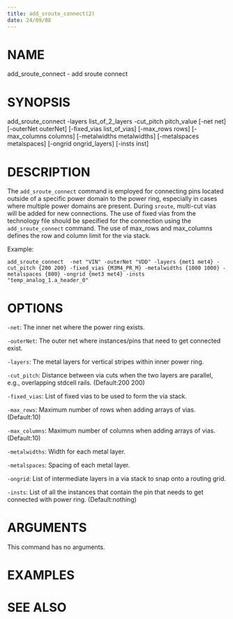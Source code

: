 ```yaml
---
title: add_sroute_connect(2)
date: 24/09/08
---
```


# NAME

add_sroute_connect - add sroute connect

# SYNOPSIS

add_sroute_connect
    -layers list_of_2_layers
    -cut_pitch pitch_value
    [-net net]
    [-outerNet outerNet]
    [-fixed_vias list_of_vias]
    [-max_rows rows]
    [-max_columns columns]
    [-metalwidths metalwidths]
    [-metalspaces metalspaces]
    [-ongrid ongrid_layers]
    [-insts inst]


# DESCRIPTION

The `add_sroute_connect` command is employed for connecting pins located
outside of a specific power domain to the power ring, especially in cases where
multiple power domains are present. During `sroute`, multi-cut vias will be added
for new connections. The use of fixed vias from the technology file should be
specified for the connection using the `add_sroute_connect` command. The use
of max_rows and max_columns defines the row and column limit for the via stack.

Example:
```
add_sroute_connect  -net "VIN" -outerNet "VDD" -layers {met1 met4} -cut_pitch {200 200} -fixed_vias {M3M4_PR_M} -metalwidths {1000 1000} -metalspaces {800} -ongrid {met3 met4} -insts "temp_analog_1.a_header_0"
```

# OPTIONS

`-net`:  The inner net where the power ring exists.

`-outerNet`:  The outer net where instances/pins that need to get connected exist.

`-layers`:   The metal layers for vertical stripes within inner power ring.

`-cut_pitch`:  Distance between via cuts when the two layers are parallel, e.g., overlapping stdcell rails. (Default:200 200)

`-fixed_vias`:  List of fixed vias to be used to form the via stack.

`-max_rows`:  Maximum number of rows when adding arrays of vias. (Default:10)

`-max_columns`:  Maximum number of columns when adding arrays of vias. (Default:10)

`-metalwidths`:  Width for each metal layer.

`-metalspaces`:  Spacing of each metal layer.

`-ongrid`:  List of intermediate layers in a via stack to snap onto a routing grid.

`-insts`:  List of all the instances that contain the pin that needs to get connected with power ring. (Default:nothing)

# ARGUMENTS

This command has no arguments.

# EXAMPLES

# SEE ALSO
